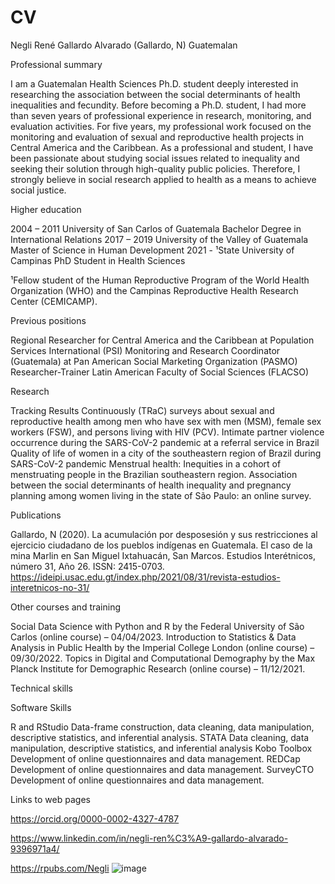 # CV

Negli René Gallardo Alvarado (Gallardo, N)
Guatemalan

Professional summary

I am a Guatemalan Health Sciences Ph.D. student deeply interested in researching the association between the social determinants of health inequalities and fecundity. Before becoming a Ph.D. student, I had more than seven years of professional experience in research, monitoring, and evaluation activities. For five years, my professional work focused on the monitoring and evaluation of sexual and reproductive health projects in Central America and the Caribbean. As a professional and student, I have been passionate about studying social issues related to inequality and seeking their solution through high-quality public policies. Therefore, I strongly believe in social research applied to health as a means to achieve social justice.


Higher education

2004 – 2011	University of San Carlos of Guatemala	Bachelor Degree in International Relations
2017 – 2019	University of the Valley of Guatemala	Master of Science in Human Development
2021 - 	¹State University of Campinas	PhD Student in Health Sciences

¹Fellow student of the Human Reproductive Program of the World Health Organization (WHO) and the Campinas Reproductive Health Research Center (CEMICAMP).


Previous positions

Regional Researcher for Central America and the Caribbean at Population Services International (PSI)
Monitoring and Research Coordinator (Guatemala) at Pan American Social Marketing Organization (PASMO)
Researcher-Trainer Latin American Faculty of Social Sciences (FLACSO)


Research

Tracking Results Continuously (TRaC) surveys about sexual and reproductive health among men who have sex with men (MSM), female sex workers (FSW), and persons living with HIV (PCV).
Intimate partner violence occurrence during the SARS-CoV-2 pandemic at a referral service
in Brazil
Quality of life of women in a city of the southeastern region of Brazil during SARS-CoV-2
pandemic
Menstrual health: Inequities in a cohort of menstruating people in the Brazilian southeastern
region.
Association between the social determinants of health inequality and pregnancy planning among women living in the state of São Paulo: an online survey.


Publications

Gallardo, N (2020). La acumulación por desposesión y sus restricciones al ejercicio ciudadano de los pueblos indígenas en Guatemala. El caso de la mina Marlin en San Miguel Ixtahuacán, San Marcos. Estudios Interétnicos, número 31, Año 26. ISSN: 2415-0703. https://ideipi.usac.edu.gt/index.php/2021/08/31/revista-estudios-interetnicos-no-31/


Other courses and training

Social Data Science with Python and R by the Federal University of São Carlos (online course) – 04/04/2023.
Introduction to Statistics & Data Analysis in Public Health by the Imperial College London (online course) – 09/30/2022.
Topics in Digital and Computational Demography by the Max Planck Institute for Demographic Research (online course) – 11/12/2021.


Technical skills

Software	Skills

R and RStudio	Data-frame construction, data cleaning, data manipulation, descriptive statistics, and inferential analysis. 
STATA	Data cleaning, data manipulation, descriptive statistics, and inferential analysis
Kobo Toolbox	Development of online questionnaires and data management.
REDCap	Development of online questionnaires and data management.
SurveyCTO	Development of online questionnaires and data management.


Links to web pages

https://orcid.org/0000-0002-4327-4787

https://www.linkedin.com/in/negli-ren%C3%A9-gallardo-alvarado-9396971a4/

https://rpubs.com/Negli
![image](https://github.com/NegliG/CV/assets/82291632/96809f55-2a38-4c24-b119-aa1a9997dd60)
